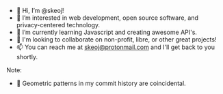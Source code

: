 - 👋 Hi, I’m @skeoj!
- 👀 I’m interested in web development, open source software, and privacy-centered technology.
- 🌱 I’m currently learning Javascript and creating awesome API's.
- 💞️ I'm looking to collaborate on non-profit, libre, or other great projects!
- 📫 You can reach me at skeoj@protonmail.com and I'll get back to you shortly.


Note:
- 🧱 Geometric patterns in my commit history are coincidental.

<!---
skojr/skojr is a ✨ special ✨ repository because its `README.md` (this file) appears on your GitHub profile.
You can click the Preview link to take a look at your changes.
--->
